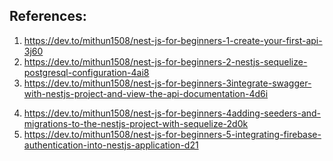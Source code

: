 ## References: 
1) https://dev.to/mithun1508/nest-js-for-beginners-1-create-your-first-api-3j60 
2) https://dev.to/mithun1508/nest-js-for-beginners-2-nestjs-sequelize-postgresql-configuration-4ai8
3) https://dev.to/mithun1508/nest-js-for-beginners-3integrate-swagger-with-nestjs-project-and-view-the-api-documentation-4d6i
4. https://dev.to/mithun1508/nest-js-for-beginners-4adding-seeders-and-migrations-to-the-nestjs-project-with-sequelize-2d0k
5. https://dev.to/mithun1508/nest-js-for-beginners-5-integrating-firebase-authentication-into-nestjs-application-d21

